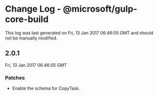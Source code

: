 # Change Log - @microsoft/gulp-core-build

This log was last generated on Fri, 13 Jan 2017 06:46:05 GMT and should not be manually modified.

## 2.0.1
Fri, 13 Jan 2017 06:46:05 GMT

### Patches

- Enable the schema for CopyTask.

